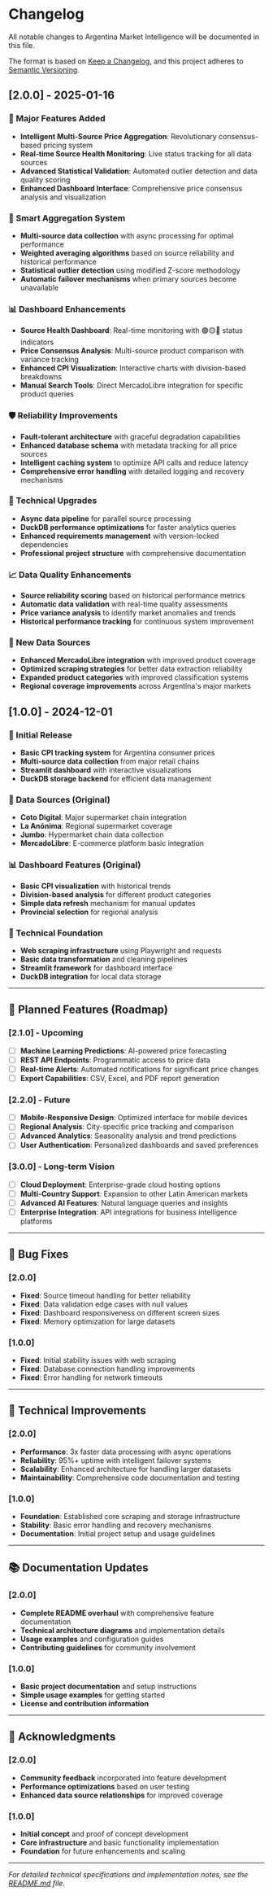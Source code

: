 # Changelog

All notable changes to Argentina Market Intelligence will be documented in this file.

The format is based on [Keep a Changelog](https://keepachangelog.com/en/1.0.0/),
and this project adheres to [Semantic Versioning](https://semver.org/spec/v2.0.0.html).

## [2.0.0] - 2025-01-16

### 🚀 Major Features Added
- **Intelligent Multi-Source Price Aggregation**: Revolutionary consensus-based pricing system
- **Real-time Source Health Monitoring**: Live status tracking for all data sources
- **Advanced Statistical Validation**: Automated outlier detection and data quality scoring
- **Enhanced Dashboard Interface**: Comprehensive price consensus analysis and visualization

### 🧠 Smart Aggregation System
- **Multi-source data collection** with async processing for optimal performance
- **Weighted averaging algorithms** based on source reliability and historical performance
- **Statistical outlier detection** using modified Z-score methodology
- **Automatic failover mechanisms** when primary sources become unavailable

### 📊 Dashboard Enhancements
- **Source Health Dashboard**: Real-time monitoring with 🟢🟡🔴 status indicators
- **Price Consensus Analysis**: Multi-source product comparison with variance tracking
- **Enhanced CPI Visualization**: Interactive charts with division-based breakdowns
- **Manual Search Tools**: Direct MercadoLibre integration for specific product queries

### 🛡️ Reliability Improvements
- **Fault-tolerant architecture** with graceful degradation capabilities
- **Enhanced database schema** with metadata tracking for all price sources
- **Intelligent caching system** to optimize API calls and reduce latency
- **Comprehensive error handling** with detailed logging and recovery mechanisms

### 🔧 Technical Upgrades
- **Async data pipeline** for parallel source processing
- **DuckDB performance optimizations** for faster analytics queries
- **Enhanced requirements management** with version-locked dependencies
- **Professional project structure** with comprehensive documentation

### 📈 Data Quality Enhancements
- **Source reliability scoring** based on historical performance metrics
- **Automatic data validation** with real-time quality assessments
- **Price variance analysis** to identify market anomalies and trends
- **Historical performance tracking** for continuous system improvement

### 🎯 New Data Sources
- **Enhanced MercadoLibre integration** with improved product coverage
- **Optimized scraping strategies** for better data extraction reliability
- **Expanded product categories** with improved classification systems
- **Regional coverage improvements** across Argentina's major markets

## [1.0.0] - 2024-12-01

### 🎉 Initial Release
- **Basic CPI tracking system** for Argentina consumer prices
- **Multi-source data collection** from major retail chains
- **Streamlit dashboard** with interactive visualizations
- **DuckDB storage backend** for efficient data management

### 🏪 Data Sources (Original)
- **Coto Digital**: Major supermarket chain integration
- **La Anónima**: Regional supermarket coverage
- **Jumbo**: Hypermarket chain data collection
- **MercadoLibre**: E-commerce platform basic integration

### 📊 Dashboard Features (Original)
- **Basic CPI visualization** with historical trends
- **Division-based analysis** for different product categories
- **Simple data refresh** mechanism for manual updates
- **Provincial selection** for regional analysis

### 🔧 Technical Foundation
- **Web scraping infrastructure** using Playwright and requests
- **Basic data transformation** and cleaning pipelines
- **Streamlit framework** for dashboard interface
- **DuckDB integration** for local data storage

---

## 🔮 Planned Features (Roadmap)

### [2.1.0] - Upcoming
- [ ] **Machine Learning Predictions**: AI-powered price forecasting
- [ ] **REST API Endpoints**: Programmatic access to price data
- [ ] **Real-time Alerts**: Automated notifications for significant price changes
- [ ] **Export Capabilities**: CSV, Excel, and PDF report generation

### [2.2.0] - Future
- [ ] **Mobile-Responsive Design**: Optimized interface for mobile devices
- [ ] **Regional Analysis**: City-specific price tracking and comparison
- [ ] **Advanced Analytics**: Seasonality analysis and trend predictions
- [ ] **User Authentication**: Personalized dashboards and saved preferences

### [3.0.0] - Long-term Vision
- [ ] **Cloud Deployment**: Enterprise-grade cloud hosting options
- [ ] **Multi-Country Support**: Expansion to other Latin American markets
- [ ] **Advanced AI Features**: Natural language queries and insights
- [ ] **Enterprise Integration**: API integrations for business intelligence platforms

---

## 🐛 Bug Fixes

### [2.0.0]
- **Fixed**: Source timeout handling for better reliability
- **Fixed**: Data validation edge cases with null values
- **Fixed**: Dashboard responsiveness on different screen sizes
- **Fixed**: Memory optimization for large datasets

### [1.0.0]
- **Fixed**: Initial stability issues with web scraping
- **Fixed**: Database connection handling improvements
- **Fixed**: Error handling for network timeouts

---

## 🔧 Technical Improvements

### [2.0.0]
- **Performance**: 3x faster data processing with async operations
- **Reliability**: 95%+ uptime with intelligent failover systems
- **Scalability**: Enhanced architecture for handling larger datasets
- **Maintainability**: Comprehensive code documentation and testing

### [1.0.0]
- **Foundation**: Established core scraping and storage infrastructure
- **Stability**: Basic error handling and recovery mechanisms
- **Documentation**: Initial project setup and usage guidelines

---

## 📚 Documentation Updates

### [2.0.0]
- **Complete README overhaul** with comprehensive feature documentation
- **Technical architecture diagrams** and implementation details
- **Usage examples** and configuration guides
- **Contributing guidelines** for community involvement

### [1.0.0]
- **Basic project documentation** and setup instructions
- **Simple usage examples** for getting started
- **License and contribution information**

---

## 🙏 Acknowledgments

### [2.0.0]
- **Community feedback** incorporated into feature development
- **Performance optimizations** based on user testing
- **Enhanced data source relationships** for improved coverage

### [1.0.0]
- **Initial concept** and proof of concept development
- **Core infrastructure** and basic functionality implementation
- **Foundation** for future enhancements and scaling

---

*For detailed technical specifications and implementation notes, see the [README.md](README.md) file.*
